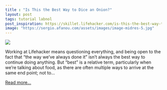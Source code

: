```yaml
---
title : "Is This the Best Way to Dice an Onion?"
layout: post
tags: tutorial labnol
post_inspiration: https://skillet.lifehacker.com/is-this-the-best-way-to-dice-an-onion-1846607647
image: "https://sergio.afanou.com/assets/images/image-midres-5.jpg"
---
```


<img src="https://i.kinja-img.com/gawker-media/image/upload/s--UfqCCClN--/c_fit,fl_progressive,q_80,w_636/qjfdumaqtsmryjm1riuq.jpg" /><p>Working at Lifehacker means questioning everything, and being open to the fact that “the way we’ve always done it” isn’t always the best way to continue doing anything. But “best” is a relative term, particularly when we’re talking about food, as there are often multiple ways to arrive at the same end point; not to…</p><p><a href="https://skillet.lifehacker.com/is-this-the-best-way-to-dice-an-onion-1846607647">Read more...</a></p>